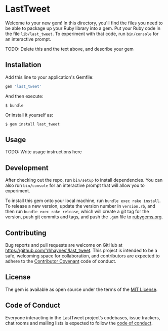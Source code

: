 # LastTweet

Welcome to your new gem! In this directory, you'll find the files you need to be able to package up your Ruby library into a gem. Put your Ruby code in the file `lib/last_tweet`. To experiment with that code, run `bin/console` for an interactive prompt.

TODO: Delete this and the text above, and describe your gem

## Installation

Add this line to your application's Gemfile:

```ruby
gem 'last_tweet'
```

And then execute:

    $ bundle

Or install it yourself as:

    $ gem install last_tweet

## Usage

TODO: Write usage instructions here

## Development

After checking out the repo, run `bin/setup` to install dependencies. You can also run `bin/console` for an interactive prompt that will allow you to experiment.

To install this gem onto your local machine, run `bundle exec rake install`. To release a new version, update the version number in `version.rb`, and then run `bundle exec rake release`, which will create a git tag for the version, push git commits and tags, and push the `.gem` file to [rubygems.org](https://rubygems.org).

## Contributing

Bug reports and pull requests are welcome on GitHub at https://github.com/'rhhaynes'/last_tweet. This project is intended to be a safe, welcoming space for collaboration, and contributors are expected to adhere to the [Contributor Covenant](http://contributor-covenant.org) code of conduct.

## License

The gem is available as open source under the terms of the [MIT License](https://opensource.org/licenses/MIT).

## Code of Conduct

Everyone interacting in the LastTweet project’s codebases, issue trackers, chat rooms and mailing lists is expected to follow the [code of conduct](https://github.com/'rhhaynes'/last_tweet/blob/master/CODE_OF_CONDUCT.md).
